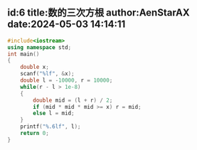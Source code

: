 id:6
title:数的三次方根
author:AenStarAX
date:2024-05-03 14:14:11
---
```cpp
#include<iostream>
using namespace std;
int main()
{
    double x;
    scanf("%lf", &x);
    double l = -10000, r = 10000;
    while(r - l > 1e-8)
    {
        double mid = (l + r) / 2;
        if (mid * mid * mid >= x) r = mid;
        else l = mid;
    }
    printf("%.6lf", l);
    return 0;
}
```